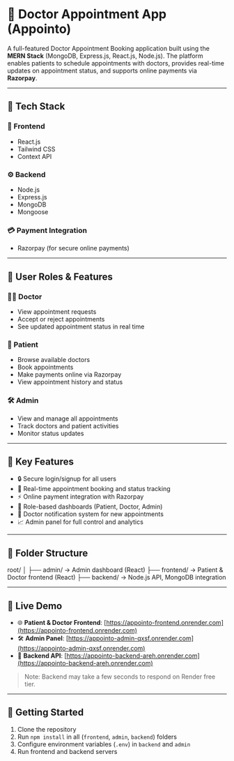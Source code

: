 # 🏥 Doctor Appointment App (Appointo)

A full-featured Doctor Appointment Booking application built using the **MERN Stack** (MongoDB, Express.js, React.js, Node.js). The platform enables patients to schedule appointments with doctors, provides real-time updates on appointment status, and supports online payments via **Razorpay**.

---

## 🚀 Tech Stack

### 🧩 Frontend
- React.js
- Tailwind CSS
- Context API

### ⚙️ Backend
- Node.js
- Express.js
- MongoDB
- Mongoose

### 💳 Payment Integration
- Razorpay (for secure online payments)

---

## 👥 User Roles & Features

### 🧑‍⚕️ Doctor
- View appointment requests
- Accept or reject appointments
- See updated appointment status in real time

### 🧑 Patient
- Browse available doctors
- Book appointments
- Make payments online via Razorpay
- View appointment history and status

### 🛠️ Admin
- View and manage all appointments
- Track doctors and patient activities
- Monitor status updates

---

## 🌟 Key Features

- 🔒 Secure login/signup for all users
- 📅 Real-time appointment booking and status tracking
- ⚡ Online payment integration with Razorpay
- 🧠 Role-based dashboards (Patient, Doctor, Admin)
- 🔔 Doctor notification system for new appointments
- 📈 Admin panel for full control and analytics

---

## 📂 Folder Structure
root/
│
├── admin/ → Admin dashboard (React)
├── frontend/ → Patient & Doctor frontend (React)
├── backend/ → Node.js API, MongoDB integration

---

## 🔗 Live Demo

- 🌐 **Patient & Doctor Frontend**: [https://appointo-frontend.onrender.com](https://appointo-frontend.onrender.com)
- 🛠️ **Admin Panel**: [https://appointo-admin-qxsf.onrender.com](https://appointo-admin-qxsf.onrender.com)
- 📡 **Backend API**: [https://appointo-backend-areh.onrender.com](https://appointo-backend-areh.onrender.com)

> Note: Backend may take a few seconds to respond on Render free tier.


---

## 📌 Getting Started

1. Clone the repository
2. Run `npm install` in all (`frontend`, `admin`, `backend`) folders
3. Configure environment variables (`.env`) in `backend` and `admin`
4. Run frontend and backend servers


